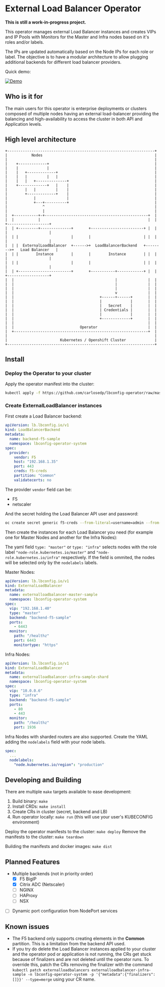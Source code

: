 # External Load Balancer Operator

**This is still a work-in-progress project.**

This operator manages external Load Balancer instances and creates VIPs and IP Pools with Monitors for the Master and Infra nodes based on it's roles and/or labels.

The IPs are updated automatically based on the Node IPs for each role or label. The objective is to have a modular architecture to allow plugging additional backends for different load balancer providers.

Quick demo:

[![Demo](https://img.youtube.com/vi/4b7oYA4nO5I/0.jpg)](https://www.youtube.com/watch?v=4b7oYA4nO5I)

## Who is it for

The main users for this operator is enterprise deployments or clusters composed of multiple nodes having an external load-balancer providing the balancing and high-availability to access the cluster in both API and Application levels.

## High level architecture

```
+-------------------------------------------------------------------+
|           Nodes                                                   |
|                                                                   |
|    +-------------+                                                |
|    |             |                                                |
|    |   +-------------+                                            |
|    |   |         |   |                                            |
|    |   |   +--------------+                                       |
|    +-------------+   |    |                                       |
|        |   |         |    |                                       |
|        +-------------+    |                                       |
|            |              |                                       |
|            +---+----------+                                       |
|                ^                                                  |
|                |                                                  |
|  +-----------+-+-----------------------------------------------+  |
|  |           |                                                 |  |    +-------------------+
|  | +---------+--------------+       +------------------------+ |  |    |                   |
|  | |                        |       |                        | |  |    |                   |
|  | |  ExternalLoadBalancer  +------>+  LoadBalancerBackend   +-------->+   Load Balancer   |
|  | |        Instance        |       |        Instance        | |  |    |                   |
|  | |                        |       |                        | |  |    |                   |
|  | +------------------------+       +-----------+------------+ |  |    +-------------------+
|  |                                              |              |  |
|  |                                              |              |  |
|  |                                              |              |  |
|  |                                              v              |  |
|  |                                       +------+------+       |  |
|  |                                       |             |       |  |
|  |                                       |   Secret    |       |  |
|  |                                       | Credentials |       |  |
|  |                                       |             |       |  |
|  |                                       +-------------+       |  |
|  |                                                             |  |
|  |                              Operator                       |  |
|  +-------------------------------------------------------------+  |
|                                                                   |
|                        Kubernetes / Openshift Cluster             |
+-------------------------------------------------------------------+

```

## Install

### Deploy the Operator to your cluster

Apply the operator manifest into the cluster:

```sh
kubectl apply -f https://github.com/carlosedp/lbconfig-operator/raw/master/manifests/deploy.yaml
```

### Create ExternalLoadBalancer instances

First create a Load Balancer backend:

```yaml
apiVersion: lb.lbconfig.io/v1
kind: LoadBalancerBackend
metadata:
  name: backend-f5-sample
  namespace: lbconfig-operator-system
spec:
  provider:
    vendor: F5
    host: "192.168.1.35"
    port: 443
    creds: f5-creds
    partition: "Common"
    validatecerts: no
```

The provider `vendor` field can be:

* F5
* netscaler

And the secret holding the Load Balancer API user and password:

```sh
oc create secret generic f5-creds --from-literal=username=admin --from-literal=password=admin123 --namespace lbconfig-operator-system
```

Then create the instances for each Load Balancer you need (for example one for Master Nodes and another for the Infra Nodes):

The yaml field `type: "master"` or `type: "infra"` selects nodes with the role label `"node-role.kubernetes.io/master"` and `"node-role.kubernetes.io/infra"` respectively. If the field is ommited, the nodes will be selected only by the `nodelabels` labels.

Master Nodes:

```yaml
apiVersion: lb.lbconfig.io/v1
kind: ExternalLoadBalancer
metadata:
  name: externalloadbalancer-master-sample
  namespace: lbconfig-operator-system
spec:
  vip: "192.168.1.40"
  type: "master"
  backend: "backend-f5-sample"
  ports:
    - 6443
  monitor:
    path: "/healthz"
    port: 6443
    monitortype: "https"
```

Infra Nodes:

```yaml
apiVersion: lb.lbconfig.io/v1
kind: ExternalLoadBalancer
metadata:
  name: externalloadbalancer-infra-sample-shard
  namespace: lbconfig-operator-system
spec:
  vip: "10.0.0.6"
  type: "infra"
  backend: "backend-f5-sample"
  ports:
    - 80
    - 443
  monitor:
    path: "/healthz"
    port: 1936
```

Infra Nodes with sharded routers are also supported. Create the YAML adding the `nodelabels` field with your node labels.

```yaml
spec:
  ...
  nodelabels:
    "node.kubernetes.io/region": "production"
```

## Developing and Building

There are multiple `make` targets available to ease development:

1. Build binary: `make`
2. Install CRDs: `make install`
3. Create CRs in cluster (secret, backend and LB)
4. Run operator locally: `make run` (this will use your user's KUBECONFIG environment)

Deploy the operator manifests to the cluster: `make deploy`
Remove the manifests to the cluster: `make teardown`

Building the manifests and docker images: `make dist`

## Planned Features

* Multiple backends (not in priority order)
  * [x] F5 BigIP
  * [x] Citrix ADC (Netscaler)
  * [ ] NGINX
  * [ ] HAProxy
  * [ ] NSX
* [ ] Dynamic port configuration from NodePort services

## Known issues

* The F5 backend only supports creating elements in the **Common** partition. This is a limitation from the backend API used.
* If you try do delete the Load Balancer instances applied to your cluster and the operator pod or application is not running, the CRs get stuck because of finalizers and are not deleted until the operator runs. To override this, patch the CRs removing the finalizer with the command `kubectl patch externalloadbalancers externalloadbalancer-infra-sample -n lbconfig-operator-system -p '{"metadata":{"finalizers":[]}}' --type=merge` using your CR name.
